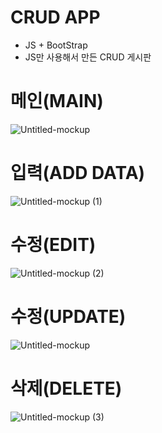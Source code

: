 # CRUD APP 
- JS + BootStrap
- JS만 사용해서 만든 CRUD 게시판 

# 메인(MAIN)
![Untitled-mockup](https://user-images.githubusercontent.com/109942640/230433634-b418905f-c28c-4ef9-ac37-ba2ccc276e96.jpg)

# 입력(ADD DATA)
![Untitled-mockup (1)](https://user-images.githubusercontent.com/109942640/230433404-5452973a-f509-4d1e-b422-16ab6be49fb4.jpg)

# 수정(EDIT)
![Untitled-mockup (2)](https://user-images.githubusercontent.com/109942640/230433425-b7f487ef-55f6-4e7e-a2a8-100b99b56160.jpg)

# 수정(UPDATE)
![Untitled-mockup](https://user-images.githubusercontent.com/109942640/230434244-49a85dcd-bafd-4761-8ac5-88f3f2b5c264.jpg)


# 삭제(DELETE)
![Untitled-mockup (3)](https://user-images.githubusercontent.com/109942640/230433435-c0cd8871-3068-449d-a8b0-0f55589ef072.jpg)
